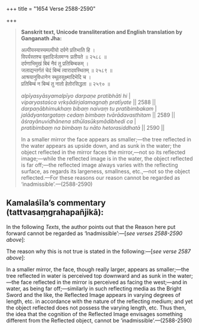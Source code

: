 +++
title = "1654 Verse 2588-2590"

+++
> **Sanskrit text, Unicode transliteration and English translation by Ganganath Jha:** 
>
> अल्पीयस्यास्यमल्पीयो दर्पणे प्रतिभाति हि ।  
> विपर्यस्तश्च वृक्षादिर्जलमग्नः प्रतीयते ॥ २५८८ ॥  
> दर्पणाभिमुखं बिबं नैवं तु प्रतिबिम्बकम् ।  
> जलाद्यन्तर्गतं चेदं बिम्बं त्वारादवस्थितम् ॥ २५८९ ॥  
> आश्रयानुविधानेन स्थूलसूक्ष्मादिभेदि च ।  
> प्रतिबिम्बं न बिम्बं तु नातो हेतोरसिद्धता ॥ २५९० ॥ 
>
> *alpīyasyāsyamalpīyo darpaṇe pratibhāti hi* \|  
> *viparyastaśca vṛkṣādirjalamagnaḥ pratīyate* \|\| 2588 \|\|  
> *darpaṇābhimukhaṃ bibaṃ naivaṃ tu pratibimbakam* \|  
> *jalādyantargataṃ cedaṃ bimbaṃ tvārādavasthitam* \|\| 2589 \|\|  
> *āśrayānuvidhānena sthūlasūkṣmādibhedi ca* \|  
> *pratibimbaṃ na bimbaṃ tu nāto hetorasiddhatā* \|\| 2590 \|\| 
>
> In a smaller mirror the face appears as smaller;—the tree reflected in the water appears as upside down, and as sunk in the water; the object reflected in the mirror faces the mirror,—not so its reflected image;—while the reflected image is in the water, the object reflected is far off;—the reflected image always varies with the reflecting surface, as regards its largeness, smallness, etc.,—not so the object reflected.—For these reasons our reason cannot be regarded as ‘inadmissible’.—(2588-2590)



## Kamalaśīla’s commentary (tattvasaṃgrahapañjikā):

In the following *Texts*, the author points out that the Reason here put forward cannot be regarded as ‘Inadmissible’:—[*see verses 2588-2590 above*]:

The reason why this is not true is stated in the following:—[*see verse 2587 above*]:

In a smaller mirror, the face, though really larger, appears as smaller;—the tree reflected in water is perceived top downward and as sunk in the water;—the face reflected in the mirror is perceived as facing the west;—and in water, as being far off;—similarly in such reflecting media as the Bright Sword and the like, the Reflected Image appears in varying degrees of length, etc. in accordance with the nature of the reflecting medium; and yet the object reflected does not possess the varying length, etc. Thus then, the idea that the cognition of the Reflected Image envisages something different from the Reflected object, cannot be ‘inadmissible’.—(2588-2590)


